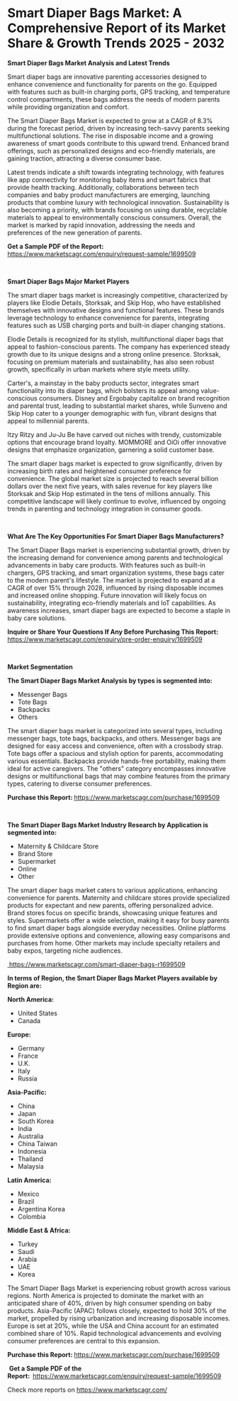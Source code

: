 <p><h1>Smart Diaper Bags Market: A Comprehensive Report of its Market Share & Growth Trends 2025 - 2032</h1></p><p><strong>Smart Diaper Bags Market Analysis and Latest Trends</strong></p>
<p><p>Smart diaper bags are innovative parenting accessories designed to enhance convenience and functionality for parents on the go. Equipped with features such as built-in charging ports, GPS tracking, and temperature control compartments, these bags address the needs of modern parents while providing organization and comfort. </p><p>The Smart Diaper Bags Market is expected to grow at a CAGR of 8.3% during the forecast period, driven by increasing tech-savvy parents seeking multifunctional solutions. The rise in disposable income and a growing awareness of smart goods contribute to this upward trend. Enhanced brand offerings, such as personalized designs and eco-friendly materials, are gaining traction, attracting a diverse consumer base.</p><p>Latest trends indicate a shift towards integrating technology, with features like app connectivity for monitoring baby items and smart fabrics that provide health tracking. Additionally, collaborations between tech companies and baby product manufacturers are emerging, launching products that combine luxury with technological innovation. Sustainability is also becoming a priority, with brands focusing on using durable, recyclable materials to appeal to environmentally conscious consumers. Overall, the market is marked by rapid innovation, addressing the needs and preferences of the new generation of parents.</p></p>
<p><strong>Get a Sample PDF of the Report:&nbsp;</strong> <a href="https://www.marketscagr.com/enquiry/request-sample/1699509?utm_campaign=3018&utm_medium=2&utm_source=Github&utm_content=ia&utm_term=04042025&utm_id=smart-diaper-bags">https://www.marketscagr.com/enquiry/request-sample/1699509</a></p>
<p>&nbsp;</p>
<p><strong>Smart Diaper Bags Major Market Players</strong></p>
<p><p>The smart diaper bags market is increasingly competitive, characterized by players like Elodie Details, Storksak, and Skip Hop, who have established themselves with innovative designs and functional features. These brands leverage technology to enhance convenience for parents, integrating features such as USB charging ports and built-in diaper changing stations.</p><p>Elodie Details is recognized for its stylish, multifunctional diaper bags that appeal to fashion-conscious parents. The company has experienced steady growth due to its unique designs and a strong online presence. Storksak, focusing on premium materials and sustainability, has also seen robust growth, specifically in urban markets where style meets utility. </p><p>Carter's, a mainstay in the baby products sector, integrates smart functionality into its diaper bags, which bolsters its appeal among value-conscious consumers. Disney and Ergobaby capitalize on brand recognition and parental trust, leading to substantial market shares, while Sunveno and Skip Hop cater to a younger demographic with fun, vibrant designs that appeal to millennial parents.</p><p>Itzy Ritzy and Ju-Ju Be have carved out niches with trendy, customizable options that encourage brand loyalty. MOMMORE and OiOi offer innovative designs that emphasize organization, garnering a solid customer base.</p><p>The smart diaper bags market is expected to grow significantly, driven by increasing birth rates and heightened consumer preference for convenience. The global market size is projected to reach several billion dollars over the next five years, with sales revenue for key players like Storksak and Skip Hop estimated in the tens of millions annually. This competitive landscape will likely continue to evolve, influenced by ongoing trends in parenting and technology integration in consumer goods.</p></p>
<p>&nbsp;</p>
<p><strong>What Are The Key Opportunities For Smart Diaper Bags Manufacturers?</strong></p>
<p><p>The Smart Diaper Bags market is experiencing substantial growth, driven by the increasing demand for convenience among parents and technological advancements in baby care products. With features such as built-in chargers, GPS tracking, and smart organization systems, these bags cater to the modern parent's lifestyle. The market is projected to expand at a CAGR of over 15% through 2028, influenced by rising disposable incomes and increased online shopping. Future innovation will likely focus on sustainability, integrating eco-friendly materials and IoT capabilities. As awareness increases, smart diaper bags are expected to become a staple in baby care solutions.</p></p>
<p><strong>Inquire or Share Your Questions If Any Before Purchasing This Report:</strong> <a href="https://www.marketscagr.com/enquiry/pre-order-enquiry/1699509?utm_campaign=3018&utm_medium=2&utm_source=Github&utm_content=ia&utm_term=04042025&utm_id=smart-diaper-bags">https://www.marketscagr.com/enquiry/pre-order-enquiry/1699509</a></p>
<p>&nbsp;</p>
<p><strong>Market Segmentation</strong></p>
<p><strong>The Smart Diaper Bags Market Analysis by types is segmented into:</strong></p>
<p><ul><li>Messenger Bags</li><li>Tote Bags</li><li>Backpacks</li><li>Others</li></ul></p>
<p><p>The smart diaper bags market is categorized into several types, including messenger bags, tote bags, backpacks, and others. Messenger bags are designed for easy access and convenience, often with a crossbody strap. Tote bags offer a spacious and stylish option for parents, accommodating various essentials. Backpacks provide hands-free portability, making them ideal for active caregivers. The "others" category encompasses innovative designs or multifunctional bags that may combine features from the primary types, catering to diverse consumer preferences.</p></p>
<p><strong>Purchase this Report:&nbsp;</strong><a href="https://www.marketscagr.com/purchase/1699509?utm_campaign=3018&utm_medium=2&utm_source=Github&utm_content=ia&utm_term=04042025&utm_id=smart-diaper-bags">https://www.marketscagr.com/purchase/1699509</a></p>
<p>&nbsp;</p>
<p><strong>The Smart Diaper Bags Market Industry Research by Application is segmented into:</strong></p>
<p><ul><li>Maternity & Childcare Store</li><li>Brand Store</li><li>Supermarket</li><li>Online</li><li>Other</li></ul></p>
<p><p>The smart diaper bags market caters to various applications, enhancing convenience for parents. Maternity and childcare stores provide specialized products for expectant and new parents, offering personalized advice. Brand stores focus on specific brands, showcasing unique features and styles. Supermarkets offer a wide selection, making it easy for busy parents to find smart diaper bags alongside everyday necessities. Online platforms provide extensive options and convenience, allowing easy comparisons and purchases from home. Other markets may include specialty retailers and baby expos, targeting niche audiences.</p></p>
<p><a href="https://www.marketscagr.com/smart-diaper-bags-r1699509?utm_campaign=3018&utm_medium=2&utm_source=Github&utm_content=ia&utm_term=04042025&utm_id=smart-diaper-bags">&nbsp;https://www.marketscagr.com/smart-diaper-bags-r1699509</a></p>
<p><strong>In terms of Region, the Smart Diaper Bags Market Players available by Region are:</strong></p>
<p>
    <p> <strong> North America: </strong>
        <ul>
            <li>United States</li>
            <li>Canada</li>
        </ul>
        </p> 
    <p> <strong> Europe: </strong>
        <ul>
            <li>Germany</li>
            <li>France</li>
            <li>U.K.</li>
            <li>Italy</li>
            <li>Russia</li>
        </ul>
        </p> 
    <p> <strong> Asia-Pacific: </strong>
        <ul>
            <li>China</li>
            <li>Japan</li>
            <li>South Korea</li>
            <li>India</li>
            <li>Australia</li>
            <li>China Taiwan</li>
            <li>Indonesia</li>
            <li>Thailand</li>
            <li>Malaysia</li>
        </ul>
        </p> 
    <p> <strong> Latin America: </strong>
        <ul>
            <li>Mexico</li>
            <li>Brazil</li>
            <li>Argentina Korea</li>
            <li>Colombia</li>
        </ul>
        </p> 
    <p> <strong> Middle East & Africa: </strong>
        <ul>
            <li>Turkey</li>
            <li>Saudi</li>
            <li>Arabia</li>
            <li>UAE</li>
            <li>Korea</li>
        </ul>
    </p>
    </p>
<p><p>The Smart Diaper Bags Market is experiencing robust growth across various regions. North America is projected to dominate the market with an anticipated share of 40%, driven by high consumer spending on baby products. Asia-Pacific (APAC) follows closely, expected to hold 30% of the market, propelled by rising urbanization and increasing disposable incomes. Europe is set at 20%, while the USA and China account for an estimated combined share of 10%. Rapid technological advancements and evolving consumer preferences are central to this expansion.</p></p>
<p><strong>Purchase this Report: </strong><a href="https://www.marketscagr.com/purchase/1699509?utm_campaign=3018&utm_medium=2&utm_source=Github&utm_content=ia&utm_term=04042025&utm_id=smart-diaper-bags">https://www.marketscagr.com/purchase/1699509</a></p>
<p>&nbsp;<strong>Get a Sample PDF of the Report:&nbsp;&nbsp;</strong><a href="https://www.marketscagr.com/enquiry/request-sample/1699509?utm_campaign=3018&utm_medium=2&utm_source=Github&utm_content=ia&utm_term=04042025&utm_id=smart-diaper-bags">https://www.marketscagr.com/enquiry/request-sample/1699509</a></p>
<p><strong></strong></p>
<p>Check more reports on <a href="https://www.marketscagr.com/?utm_campaign=3018&utm_medium=2&utm_source=Github&utm_content=ia&utm_term=04042025&utm_id=smart-diaper-bags">https://www.marketscagr.com/</a></p>